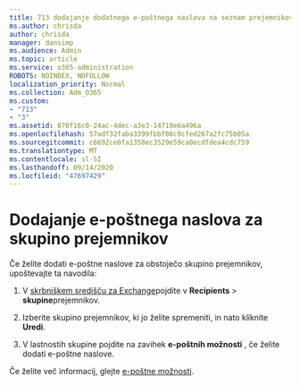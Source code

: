 ```yaml
---
title: 713 dodajanje dodatnega e-poštnega naslova na seznam prejemnikov
ms.author: chrisda
author: chrisda
manager: dansimp
ms.audience: Admin
ms.topic: article
ms.service: o365-administration
ROBOTS: NOINDEX, NOFOLLOW
localization_priority: Normal
ms.collection: Adm_O365
ms.custom:
- "713"
- "3"
ms.assetid: 870f16c0-24ac-4dec-a3e3-14719e6a496a
ms.openlocfilehash: 57adf32faba3399fbbf08c9cfed267a2fc75b05a
ms.sourcegitcommit: c6692ce0fa1358ec3529e59ca0ecdfdea4cdc759
ms.translationtype: MT
ms.contentlocale: sl-SI
ms.lasthandoff: 09/14/2020
ms.locfileid: "47697429"
---
```

# <a name="add-an-email-address-for-a-distribution-group"></a>Dodajanje e-poštnega naslova za skupino prejemnikov

Če želite dodati e-poštne naslove za obstoječo skupino prejemnikov, upoštevajte ta navodila:

1. V [skrbniškem središču za Exchange](https://outlook.office365.com/ecp/)pojdite v **Recipients** \> **skupine**prejemnikov.

2. Izberite skupino prejemnikov, ki jo želite spremeniti, in nato kliknite **Uredi**.

3. V lastnostih skupine pojdite na zavihek **e-poštnih možnosti** , če želite dodati e-poštne naslove. 

Če želite več informacij, glejte [e-poštne možnosti](https://technet.microsoft.com/library/bb124513.aspx#emailoptions).
